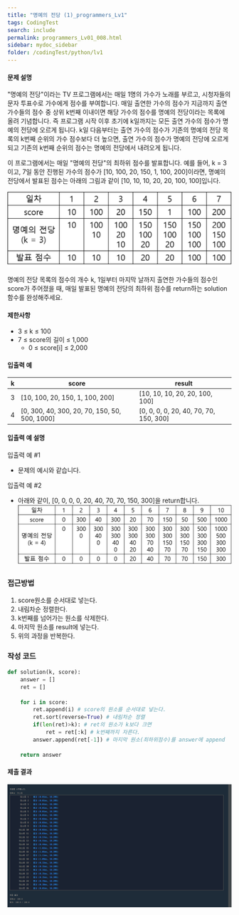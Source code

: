 ```yaml
---
title: "명예의 전당 (1)_programmers_Lv1"
tags: CodingTest
search: include
permalink: programmers_Lv01_008.html
sidebar: mydoc_sidebar
folder: /codingTest/python/lv1
---
```



#### 문제 설명 <br>

"명예의 전당"이라는 TV 프로그램에서는 매일 1명의 가수가 노래를 부르고, 시청자들의 문자 투표수로 가수에게 점수를 부여합니다. 매일 출연한 가수의 점수가 지금까지 출연 가수들의 점수 중 상위 k번째 이내이면 해당 가수의 점수를 명예의 전당이라는 목록에 올려 기념합니다. 즉 프로그램 시작 이후 초기에 k일까지는 모든 출연 가수의 점수가 명예의 전당에 오르게 됩니다. k일 다음부터는 출연 가수의 점수가 기존의 명예의 전당 목록의 k번째 순위의 가수 점수보다 더 높으면, 출연 가수의 점수가 명예의 전당에 오르게 되고 기존의 k번째 순위의 점수는 명예의 전당에서 내려오게 됩니다.

이 프로그램에서는 매일 "명예의 전당"의 최하위 점수를 발표합니다. 예를 들어, k = 3이고, 7일 동안 진행된 가수의 점수가 [10, 100, 20, 150, 1, 100, 200]이라면, 명예의 전당에서 발표된 점수는 아래의 그림과 같이 [10, 10, 10, 20, 20, 100, 100]입니다.

![제출 결과](\images\programmers_Lv01_008_0.png)
<br>

명예의 전당 목록의 점수의 개수 k, 1일부터 마지막 날까지 출연한 가수들의 점수인 score가 주어졌을 때, 매일 발표된 명예의 전당의 최하위 점수를 return하는 solution 함수를 완성해주세요.

#### 제한사항 <br>

- 3 ≤ k ≤ 100
- 7 ≤ score의 길이 ≤ 1,000
    - 0 ≤ score[i] ≤ 2,000


#### 입출력 예 <br>
  
k|	score|	result
---|---|---
3|	[10, 100, 20, 150, 1, 100, 200]|	[10, 10, 10, 20, 20, 100, 100]
4|	[0, 300, 40, 300, 20, 70, 150, 50, 500, 1000]|	[0, 0, 0, 0, 20, 40, 70, 70, 150, 300]

#### 입출력 예 설명 <br>

입출력 예 #1
- 문제의 예시와 같습니다.

입출력 예 #2
- 아래와 같이, [0, 0, 0, 0, 20, 40, 70, 70, 150, 300]을 return합니다.
![제출 결과](\images\programmers_Lv01_008_1.png)

### 접근방법 <br>

1. score원소를 순서대로 넣는다.
2. 내림차순 정렬한다.
3. k번째를 넘어가는 원소를 삭제한다.
4. 마지막 원소를 result에 넣는다.
5. 위의 과정을 반복한다.

### 작성 코드 <br>

```python
def solution(k, score):
    answer = []
    ret = []
    
    for i in score:
        ret.append(i) # score의 원소를 순서대로 넣는다.
        ret.sort(reverse=True) # 내림차순 정렬
        if(len(ret)>k): # ret의 원소가 k보다 크면
            ret = ret[:k] # k번째까지 자른다.
        answer.append(ret[-1]) # 마지막 원소(최하위점수)를 answer에 append
        
    return answer
```

#### 제출 결과

![제출 결과](\images\programmers_Lv01_008_2.png)





